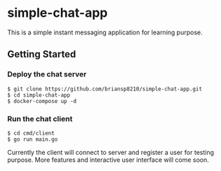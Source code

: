 # simple-chat-app

This is a simple instant messaging application for learning purpose.

## Getting Started

### Deploy the chat server

```
$ git clone https://github.com/briansp8210/simple-chat-app.git
$ cd simple-chat-app
$ docker-compose up -d
```

### Run the chat client

```
$ cd cmd/client
$ go run main.go
```

Currently the client will connect to server and register a user for testing purpose. More features and interactive user interface will come soon.
